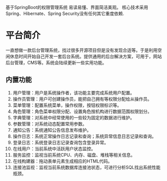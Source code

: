 基于SpringBoot的权限管理系统 易读易懂、界面简洁美观。 核心技术采用Spring、Hibernate、Spring Security没有任何其它重度依赖.

# 平台简介
一直想做一款后台管理系统，找过很多开源项目但是没有发现合适等。于是利用空闲休息时间开始自己开发一套后台系统。提供通用的后台解决方案，可用于，网站后台管理，CMS等。系统会陆续更新一些实用功能。

## 内置功能

1. 用户管理：用户是系统操作者，该功能主要完成系统用户配置。
1. 操作员管理：用户可创建操作员，能把自己拥有等权限分配给从操作员。
1. 菜单管理：配置系统菜单，操作权限，按钮权限标识等。
1. 角色管理：角色菜单权限分配、设置角色按机构进行数据范围权限划分。
1. 字典管理：对系统中经常使用的一些较为固定的数据进行维护。
1. 参数管理：对系统动态配置常用参数。
1. 通知公告：系统通知公告信息发布维护。
1. 操作日志：系统正常操作日志记录和查询；系统异常信息日志记录和查询。
1. 登录日志：系统登录日志记录查询包含登录异常。
1. 在线用户：当前系统中活跃用户状态监控。
1. 服务监控：监视当前系统CPU、内存、磁盘、堆栈等相关信息。
1. 在线构建器：拖动表单元素生成相应的HTML代码。
1. 连接池监视：监视当前系统数据库连接池状态，可进行分析SQL找出系统性能瓶颈。
